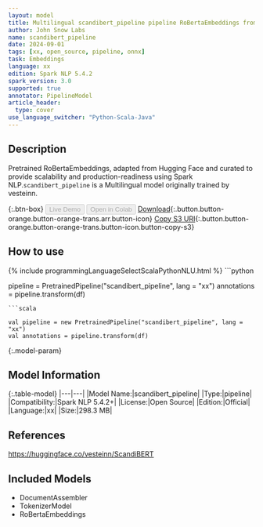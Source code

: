 ```yaml
---
layout: model
title: Multilingual scandibert_pipeline pipeline RoBertaEmbeddings from vesteinn
author: John Snow Labs
name: scandibert_pipeline
date: 2024-09-01
tags: [xx, open_source, pipeline, onnx]
task: Embeddings
language: xx
edition: Spark NLP 5.4.2
spark_version: 3.0
supported: true
annotator: PipelineModel
article_header:
  type: cover
use_language_switcher: "Python-Scala-Java"
---
```


## Description

Pretrained RoBertaEmbeddings, adapted from Hugging Face and curated to provide scalability and production-readiness using Spark NLP.`scandibert_pipeline` is a Multilingual model originally trained by vesteinn.

{:.btn-box}
<button class="button button-orange" disabled>Live Demo</button>
<button class="button button-orange" disabled>Open in Colab</button>
[Download](https://s3.amazonaws.com/auxdata.johnsnowlabs.com/public/models/scandibert_pipeline_xx_5.4.2_3.0_1725186929710.zip){:.button.button-orange.button-orange-trans.arr.button-icon}
[Copy S3 URI](s3://auxdata.johnsnowlabs.com/public/models/scandibert_pipeline_xx_5.4.2_3.0_1725186929710.zip){:.button.button-orange.button-orange-trans.button-icon.button-copy-s3}

## How to use



<div class="tabs-box" markdown="1">
{% include programmingLanguageSelectScalaPythonNLU.html %}
```python

pipeline = PretrainedPipeline("scandibert_pipeline", lang = "xx")
annotations =  pipeline.transform(df)   

```
```scala

val pipeline = new PretrainedPipeline("scandibert_pipeline", lang = "xx")
val annotations = pipeline.transform(df)

```
</div>

{:.model-param}
## Model Information

{:.table-model}
|---|---|
|Model Name:|scandibert_pipeline|
|Type:|pipeline|
|Compatibility:|Spark NLP 5.4.2+|
|License:|Open Source|
|Edition:|Official|
|Language:|xx|
|Size:|298.3 MB|

## References

https://huggingface.co/vesteinn/ScandiBERT

## Included Models

- DocumentAssembler
- TokenizerModel
- RoBertaEmbeddings